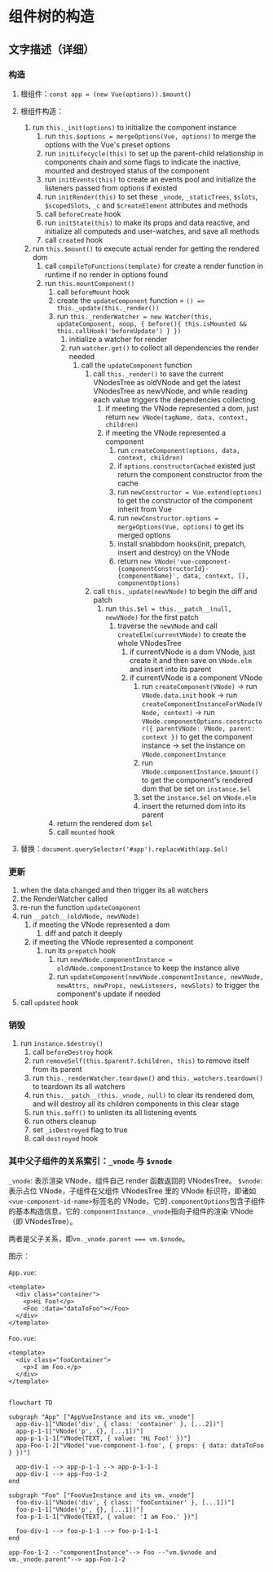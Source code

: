 # 组件树的构造

## 文字描述（详细）

### 构造

1. 根组件：`const app = (new Vue(options)).$mount()`

2. 根组件构造：

   1. run `this._init(options)` to initialize the component instance
      1. run `this.$options = mergeOptions(Vue, options)` to merge the options with the Vue's preset options
      2. run `initLifecycle(this)` to set up the parent-child relationship in components chain and some flags to indicate the inactive, mounted and destroyed status of the component
      3. run `initEvents(this)` to create an events pool and initialize the listeners passed from options if existed
      4. run `initRender(this)` to set these `_vnode`, `_staticTrees`, `$slots`, `$scopedSlots`, `_c` and `$createElement` attributes and methods
      5. call `beforeCreate` hook
      6. run `initState(this)` to make its props and data reactive, and initialize all computeds and user-watches, and save all methods
      7. call `created` hook
   2. run `this.$mount()` to execute actual render for getting the rendered dom
      1. call `compileToFunctions(template)` for create a render function in runtime if no render in options found
      2. run `this.mountComponent()`
         1. call `beforeMount` hook
         2. create the `updateComponent` function = `() => this._update(this._render())`
         3. run `this._renderWatcher = new Watcher(this, updateComponent, noop, { before(){ this.isMounted && this.callHook('beforeUpdate') } })`
            1. initialize a watcher for render
            2. run `watcher.get()` to collect all dependencies the render needed
               1. call the `updateComponent` function
                  1. call `this._render()` to save the current VNodesTree as oldVNode and get the latest VNodesTree as newVNode, and while reading each value triggers the dependencies collecting
                     1. if meeting the VNode represented a dom, just return `new VNode(tagName, data, context, children)`
                     2. if meeting the VNode represented a component
                        1. run `createComponent(options, data, context, children)`
                        2. if `options.constructorCached` existed just return the component constructor from the cache
                        3. run `newConstructor = Vue.extend(options)` to get the constructor of the component inherit from Vue
                        4. run `newConstructor.options = mergeOptions(Vue, options)` to get its merged options
                        5. install snabbdom hooks(init, prepatch, insert and destroy) on the VNode
                        6. return `new VNode('vue-component-{componentConstructorId}-{componentName}', data, context, [], componentOptions)`
                  2. call `this._update(newVNode)` to begin the diff and patch
                     1. run `this.$el = this.__patch__(null, newVNode)` for the first patch
                        1. traverse the `newVNode` and call `createElm(currentVNode)` to create the whole VNodesTree
                           1. if currentVNode is a dom VNode, just create it and then save on `VNode.elm` and insert into its parent
                           2. if currentVNode is a component VNode
                              1. run `createComponent(VNode)` -> run `VNode.data.init` hook -> run `createComponentInstanceForVNode(VNode, context)` -> run `VNode.componentOptions.constructor({ parentVNode: VNode, parent: context })` to get the component instance -> set the instance on `VNode.componentInstance`
                              2. run `VNode.componentInstance.$mount()` to get the component's rendered dom that be set on `instance.$el`
                              3. set the `instance.$el` on `VNode.elm`
                              4. insert the returned dom into its parent
         4. return the rendered dom `$el`
         5. call `mounted` hook

3. 替换：`document.querySelector('#app').replaceWith(app.$el)`

### 更新

1. when the data changed and then trigger its all watchers
2. the RenderWatcher called
3. re-run the function `updateComponent`
4. run `__patch__(oldVNode, newVNode)`
   1. if meeting the VNode represented a dom
      1. diff and patch it deeply
   2. if meeting the VNode represented a component
      1. run its `prepatch` hook
         1. run `newVNode.componentInstance = oldVNode.componentInstance` to keep the instance alive
         2. run `updateComponent(newVNode.componentInstance, newVNode, newAttrs, newProps, newListeners, newSlots)` to trigger the component's update if needed
5. call `updated` hook

### 销毁

1. run `instance.$destroy()`
   1. call `beforeDestroy` hook
   2. run `removeSelf(this.$parent?.$children, this)` to remove itself from its parent
   3. run `this._renderWatcher.teardown()` and `this._watchers.teardown()` to teardown its all watchers
   4. run `this.__patch__(this._vnode, null)` to clear its rendered dom, and will destroy all its children components in this clear stage
   5. run `this.$off()` to unlisten its all listening events
   6. run others cleanup
   7. set `_isDestroyed` flag to true
   8. call `destroyed` hook

### 其中父子组件的关系索引：`_vnode` 与 `$vnode`

`_vnode`: 表示渲染 VNode，组件自己 render 函数返回的 VNodesTree。
`$vnode`: 表示占位 VNode，子组件在父组件 VNodesTree 里的 VNode 标识符，即诸如`<vue-component-id-name>`标签名的 VNode，它的`.componentOptions`包含子组件的基本构造信息，它的`.componentInstance._vnode`指向子组件的渲染 VNode（即 VNodesTree）。

两者是父子关系，即`vm._vnode.parent === vm.$vnode`。

图示：

`App.vue`:

```vue
<template>
  <div class="container">
    <p>Hi Foo!</p>
    <Foo :data="dataToFoo"></Foo>
  </div>
</template>
```

`Foo.vue`:

```vue
<template>
  <div class="fooContainer">
    <p>I am Foo.</p>
  </div>
</template>
```

```mermaid

flowchart TD

subgraph "App" ["AppVueInstance and its vm._vnode"]
  app-div-1["VNode('div', { class: 'container' }, [...2])"]
  app-p-1-1["VNode('p', {}, [...1])"]
  app-p-1-1-1["VNode(TEXT, { value: 'Hi Foo!' })"]
  app-Foo-1-2["VNode('vue-component-1-foo', { props: { data: dataToFoo } })"]

  app-div-1 --> app-p-1-1 --> app-p-1-1-1
  app-div-1 --> app-Foo-1-2
end

subgraph "Foo" ["FooVueInstance and its vm._vnode"]
  foo-div-1["VNode('div', { class: 'fooContainer' }, [...1])"]
  foo-p-1-1["VNode('p', {}, [...1])"]
  foo-p-1-1-1["VNode(TEXT, { value: 'I am Foo.' })"]

  foo-div-1 --> foo-p-1-1 --> foo-p-1-1-1
end

app-Foo-1-2 --"componentInstance"--> Foo --"vm.$vnode and vm._vnode.parent"--> app-Foo-1-2

```
